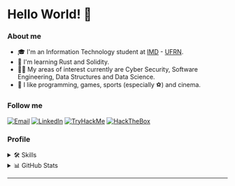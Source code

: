 # Hello World! 🤙

### About me

- 🎓 I'm an Information Technology student at [IMD](https://www.imd.ufrn.br/portal/) - [UFRN](https://www.ufrn.br/).
- 🤯 I'm learning Rust and Solidity.
- 👨‍💻 My areas of interest currently are Cyber Security, Software Engineering, Data Structures and Data Science.
- 💬 I like programming, games, sports (especially ⚽) and cinema.

### Follow me

<div>
  <a href="mailto:joguicosta1156@gmail.com" target="_blank"><img src="https://img.shields.io/badge/Gmail-D14836?style=flat-square&logo=gmail&logoColor=white" alt="Email" /></a>
  <a href="https://www.linkedin.com/in/joaoguilac" target="_blank"><img src="https://img.shields.io/badge/LinkedIn-%230077B5.svg?&style=flat-square&logo=linkedin&logoColor=white" alt="LinkedIn"></a>
  <a href="https://www.tryhackme.com/p/joaoguilac" target="_blank"><img src="https://img.shields.io/badge/-TryHackMe-%23212C42?style=flat-square&logo=tryhackme&logoColor=white" alt="TryHackMe"></a>
  <a href="https://app.hackthebox.com/profile/1398902" target="_blank"><img src="https://img.shields.io/badge/-HackTheBox-%239FEF00?style=flat-square&logo=hackthebox&logoColor=white" alt="HackTheBox"></a>
</div>

### Profile

<details>
  <summary>🛠️ Skills</summary>
  <div style="display: inline_block">
    <h3>Front-end</h3>
    <a href="https://skillicons.dev">
      <img src="https://skillicons.dev/icons?i=html,css,js,vue,react,flutter" />
    </a>
    <h3>Back-end</h3>
    <a href="https://skillicons.dev">
      <img src="https://skillicons.dev/icons?i=java,spring,mysql,firebase" />
    </a>
    <h3>Operations</h3>
    <a href="https://skillicons.dev">
      <img src="https://skillicons.dev/icons?i=linux,bash,docker" />
    </a>
    <h3>Security</h3>
    <a href="https://www.kali.org/tools/">
      <img src="security-tools/kali-wireshark.png" />
      <img src="security-tools/kali-nmap.png" />
      <img src="security-tools/kali-metasploit-framework.png" />
      <img src="security-tools/kali-burpsuite.png" />
      <img src="security-tools/kali-gobuster.png" />
      <img src="security-tools/kali-ffuf.png" />
      <img src="security-tools/kali-hashcat.png" />
      <img src="security-tools/kali-hydra.png" />
      <img src="security-tools/kali-john.png" />
      <img src="security-tools/kali-snort.png" />
      <img src="security-tools/kali-sqlmap.png" />
    </a>
    <h3>Other languages</h3>
    <a href="https://skillicons.dev">
      <img src="https://skillicons.dev/icons?i=python,c,cpp" />
    </a>
  </div>
</details>

<details> 
  <summary>📊 GitHub Stats</summary>
    <div><br>
      <a href="https://github-readme-stats.vercel.app/api/top-langs/?username=joaoguilac&layout=compact&theme=react&langs_count=8">
        <img height="180em" src="https://github-readme-stats.vercel.app/api/top-langs/?username=joaoguilac&layout=compact&theme=react&langs_count=8" alt="João Guilherme's Top Languages"/>
      </a>
      <a href="https://github-readme-stats.vercel.app/api?username=joaoguilac&count_private=true&show_icons=true&theme=react">
        <img height="180em" src="https://github-readme-stats.vercel.app/api?username=joaoguilac&count_private=true&show_icons=true&theme=react" alt="João Guilherme's Github Stats"/>
      </a>
    </div>
</details>

<!-- ![Snake animation](https://github.com/joaoguilac/joaoguilac/blob/output/github-contribution-grid-snake.svg) -->

<!-- #
💡 <a href="https://github.com/rafaballerini/rafaballerini/blob/main/README.md">Inpiration</a> -->

---
